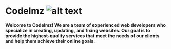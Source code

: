 # Codelmz ![alt text](http://url/to/CODELMZ.png)
#### Welcome to Codelmz! We are a team of experienced web developers who specialize in creating, updating, and fixing websites. Our goal is to provide the highest-quality services that meet the needs of our clients and help them achieve their online goals.
